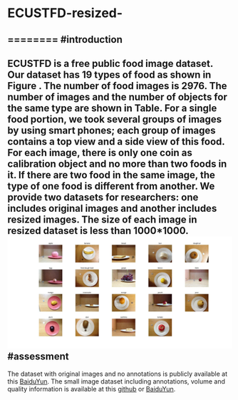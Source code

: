 # ECUSTFD-resized-
========
#introduction
---------
ECUSTFD is a free public food image dataset. Our dataset has 19 types of food as shown in  Figure . The number of food images is 2976. The number of images and the number of objects for the same type are shown in Table. For a single food portion, we took several groups of images by using smart phones; each group of images contains a top view and a side view of this food. For each image, there is only one coin as calibration object and no more than two foods in it. If there are two food in the same image, the type of one food is different from another. We provide two datasets for researchers: one includes original images and another includes resized images. The size of each image in resized dataset is less than 1000*1000.
![food samples](https://github.com/Liang-yc/images4readme/blob/master/food_sample.jpg)
#assessment
---------
The dataset with original images and no annotations is publicly available at this [BaiduYun](http://pan.baidu.com/s/1dF866Ut). The small image dataset including annotations, volume and quality information is available at this [github](https://github.com/Liang-yc/ECUSTFD-resized-) or [BaiduYun](http://pan.baidu.com/s/1o8qDnXC). 

